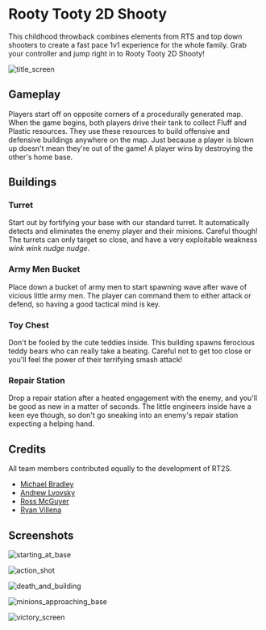 # Rooty Tooty 2D Shooty
This childhood throwback combines elements from RTS and top down shooters to create a fast pace 1v1 experience for the whole family. Grab your controller and jump right in to Rooty Tooty 2D Shooty!

![title_screen](https://github.com/Magnum-Opus-2-0/Rooty-Tooty-2D-Shooty/blob/RyanVillena/update-readme-images/images_README/title_screen.png?raw=true)

## Gameplay
Players start off on opposite corners of a procedurally generated map. When the game begins, both players drive their tank to collect Fluff and Plastic resources. They use these resources to build offensive and defensive buildings anywhere on the map. Just because a player is blown up doesn't mean they're out of the game! A player wins by destroying the other's home base.

## Buildings
### Turret
Start out by fortifying your base with our standard turret. It automatically detects and eliminates the enemy player and their minions. Careful though! The turrets can only target so close, and have a very exploitable weakness *wink wink nudge nudge*.

### Army Men Bucket
Place down a bucket of army men to start spawning wave after wave of vicious little army men. The player can command them to either attack or defend, so having a good tactical mind is key.

### Toy Chest
Don't be fooled by the cute teddies inside. This building spawns ferocious teddy bears who can really take a beating. Careful not to get too close or you'll feel the power of their terrifying smash attack!

### Repair Station
Drop a repair station after a heated engagement with the enemy, and you'll be good as new in a matter of seconds. The little engineers inside have a keen eye though, so don't go sneaking into an enemy's repair station expecting a helping hand.

## Credits
All team members contributed equally to the development of RT2S.

* [Michael Bradley](https://github.com/MichaelJBradley)
* [Andrew Lvovsky](https://github.com/borninla)
* [Ross McGuyer](https://github.com/RAMcGuyer)
* [Ryan Villena](https://github.com/RyanVillenaUCR)

## Screenshots

![starting_at_base](https://github.com/Magnum-Opus-2-0/Rooty-Tooty-2D-Shooty/blob/RyanVillena/update-readme-images/images_README/starting_at_base.png?raw=true)

![action_shot](https://github.com/Magnum-Opus-2-0/Rooty-Tooty-2D-Shooty/blob/RyanVillena/update-readme-images/images_README/action_shot.png?raw=true)

![death_and_building](https://github.com/Magnum-Opus-2-0/Rooty-Tooty-2D-Shooty/blob/RyanVillena/update-readme-images/images_README/death_and_building.png?raw=true)

![minions_approaching_base](https://github.com/Magnum-Opus-2-0/Rooty-Tooty-2D-Shooty/blob/RyanVillena/update-readme-images/images_README/minions_approaching_base.png?raw=true)

![victory_screen](https://github.com/Magnum-Opus-2-0/Rooty-Tooty-2D-Shooty/blob/RyanVillena/update-readme-images/images_README/victory_screen.png?raw=true)

